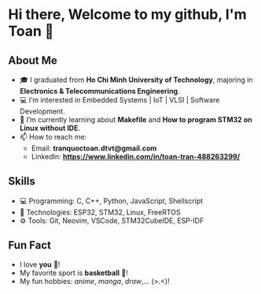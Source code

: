 # Hi there, Welcome to my github, I'm Toan 👋

## About Me
- 🎓 I graduated from **Ho Chi Minh University of Technology**, majoring in **Electronics & Telecommunications Engineering**.
- 💻 I’m interested in Embedded Systems | IoT | VLSI | Software Development.
- 🌱 I’m currently learning about **Makefile** and **How to program STM32 on Linux without IDE**.
- 📫 How to reach me:
  + Email: __tranquoctoan.dtvt@gmail.com__
  + LinkedIn: __https://www.linkedin.com/in/toan-tran-488263299/__

## Skills
- 💻 Programming: C, C++, Python, JavaScript, Shellscript
- 🚀 Technologies: ESP32, STM32, Linux, FreeRTOS
- ⚙️ Tools: Git, Neovim, VSCode, STM32CubeIDE, ESP-IDF

## Fun Fact
- I love __you__ 🥰!
- My favorite sport is __basketball__ 🏀!
- My fun hobbies: _anime_, _manga_, _draw_,... (>.<)!

